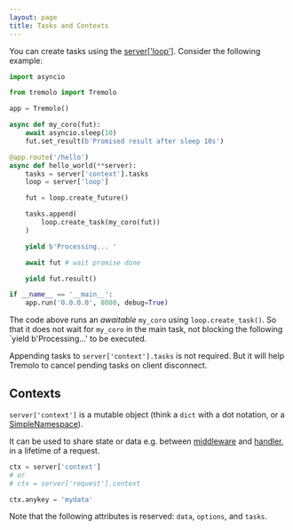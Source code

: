 ```yaml
---
layout: page
title: Tasks and Contexts
---
```


You can create tasks using the [server['loop']](https://docs.python.org/3/library/asyncio-eventloop.html). Consider the following example:

```python
import asyncio

from tremolo import Tremolo

app = Tremolo()

async def my_coro(fut):
    await asyncio.sleep(10)
    fut.set_result(b'Promised result after sleep 10s')

@app.route('/hello')
async def hello_world(**server):
    tasks = server['context'].tasks
    loop = server['loop']

    fut = loop.create_future()

    tasks.append(
        loop.create_task(my_coro(fut))
    )

    yield b'Processing... '

    await fut # wait promise done

    yield fut.result()

if __name__ == '__main__':
    app.run('0.0.0.0', 8000, debug=True)
```

The code above runs an *awaitable* `my_coro` using `loop.create_task()`. So that it does not wait for `my_coro` in the main task, not blocking the following `yield b'Processing...' to be executed.

Appending tasks to `server['context'].tasks` is not required. But it will help Tremolo to cancel pending tasks on client disconnect.

## Contexts
`server['context']` is a mutable object (think a `dict` with a dot notation, or a [SimpleNamespace](https://docs.python.org/3/library/types.html#types.SimpleNamespace)).

It can be used to share state or data e.g. between [middleware](middleware.html) and [handler](handlers.html), in a lifetime of a request.

```python
ctx = server['context']
# or
# ctx = server['request'].context

ctx.anykey = 'mydata'
```

Note that the following attributes is reserved:
`data`, `options`, and `tasks`.
